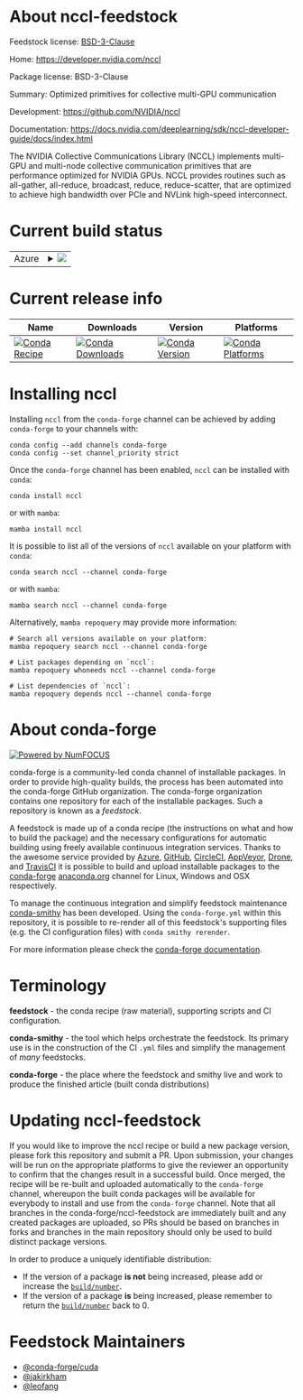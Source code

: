 About nccl-feedstock
====================

Feedstock license: [BSD-3-Clause](https://github.com/conda-forge/nccl-feedstock/blob/main/LICENSE.txt)

Home: https://developer.nvidia.com/nccl

Package license: BSD-3-Clause

Summary: Optimized primitives for collective multi-GPU communication

Development: https://github.com/NVIDIA/nccl

Documentation: https://docs.nvidia.com/deeplearning/sdk/nccl-developer-guide/docs/index.html

The NVIDIA Collective Communications Library (NCCL) implements multi-GPU
and multi-node collective communication primitives that are performance
optimized for NVIDIA GPUs. NCCL provides routines such as all-gather,
all-reduce, broadcast, reduce, reduce-scatter, that are optimized to
achieve high bandwidth over PCIe and NVLink high-speed interconnect.


Current build status
====================


<table>
    
  <tr>
    <td>Azure</td>
    <td>
      <details>
        <summary>
          <a href="https://dev.azure.com/conda-forge/feedstock-builds/_build/latest?definitionId=8236&branchName=main">
            <img src="https://dev.azure.com/conda-forge/feedstock-builds/_apis/build/status/nccl-feedstock?branchName=main">
          </a>
        </summary>
        <table>
          <thead><tr><th>Variant</th><th>Status</th></tr></thead>
          <tbody><tr>
              <td>linux_64_c_compiler_version11cuda_compilernvcccuda_compiler_version11.8cxx_compiler_version11</td>
              <td>
                <a href="https://dev.azure.com/conda-forge/feedstock-builds/_build/latest?definitionId=8236&branchName=main">
                  <img src="https://dev.azure.com/conda-forge/feedstock-builds/_apis/build/status/nccl-feedstock?branchName=main&jobName=linux&configuration=linux%20linux_64_c_compiler_version11cuda_compilernvcccuda_compiler_version11.8cxx_compiler_version11" alt="variant">
                </a>
              </td>
            </tr><tr>
              <td>linux_64_c_compiler_version13cuda_compilercuda-nvcccuda_compiler_version12.8cxx_compiler_version13</td>
              <td>
                <a href="https://dev.azure.com/conda-forge/feedstock-builds/_build/latest?definitionId=8236&branchName=main">
                  <img src="https://dev.azure.com/conda-forge/feedstock-builds/_apis/build/status/nccl-feedstock?branchName=main&jobName=linux&configuration=linux%20linux_64_c_compiler_version13cuda_compilercuda-nvcccuda_compiler_version12.8cxx_compiler_version13" alt="variant">
                </a>
              </td>
            </tr><tr>
              <td>linux_aarch64_c_compiler_version11cuda_compilernvcccuda_compiler_version11.8cxx_compiler_version11</td>
              <td>
                <a href="https://dev.azure.com/conda-forge/feedstock-builds/_build/latest?definitionId=8236&branchName=main">
                  <img src="https://dev.azure.com/conda-forge/feedstock-builds/_apis/build/status/nccl-feedstock?branchName=main&jobName=linux&configuration=linux%20linux_aarch64_c_compiler_version11cuda_compilernvcccuda_compiler_version11.8cxx_compiler_version11" alt="variant">
                </a>
              </td>
            </tr><tr>
              <td>linux_aarch64_c_compiler_version13cuda_compilercuda-nvcccuda_compiler_version12.8cxx_compiler_version13</td>
              <td>
                <a href="https://dev.azure.com/conda-forge/feedstock-builds/_build/latest?definitionId=8236&branchName=main">
                  <img src="https://dev.azure.com/conda-forge/feedstock-builds/_apis/build/status/nccl-feedstock?branchName=main&jobName=linux&configuration=linux%20linux_aarch64_c_compiler_version13cuda_compilercuda-nvcccuda_compiler_version12.8cxx_compiler_version13" alt="variant">
                </a>
              </td>
            </tr><tr>
              <td>linux_ppc64le_c_compiler_version11cuda_compilernvcccuda_compiler_version11.8cxx_compiler_version11</td>
              <td>
                <a href="https://dev.azure.com/conda-forge/feedstock-builds/_build/latest?definitionId=8236&branchName=main">
                  <img src="https://dev.azure.com/conda-forge/feedstock-builds/_apis/build/status/nccl-feedstock?branchName=main&jobName=linux&configuration=linux%20linux_ppc64le_c_compiler_version11cuda_compilernvcccuda_compiler_version11.8cxx_compiler_version11" alt="variant">
                </a>
              </td>
            </tr><tr>
              <td>linux_ppc64le_c_compiler_version12cuda_compilercuda-nvcccuda_compiler_version12.4cxx_compiler_version12</td>
              <td>
                <a href="https://dev.azure.com/conda-forge/feedstock-builds/_build/latest?definitionId=8236&branchName=main">
                  <img src="https://dev.azure.com/conda-forge/feedstock-builds/_apis/build/status/nccl-feedstock?branchName=main&jobName=linux&configuration=linux%20linux_ppc64le_c_compiler_version12cuda_compilercuda-nvcccuda_compiler_version12.4cxx_compiler_version12" alt="variant">
                </a>
              </td>
            </tr>
          </tbody>
        </table>
      </details>
    </td>
  </tr>
</table>

Current release info
====================

| Name | Downloads | Version | Platforms |
| --- | --- | --- | --- |
| [![Conda Recipe](https://img.shields.io/badge/recipe-nccl-green.svg)](https://anaconda.org/conda-forge/nccl) | [![Conda Downloads](https://img.shields.io/conda/dn/conda-forge/nccl.svg)](https://anaconda.org/conda-forge/nccl) | [![Conda Version](https://img.shields.io/conda/vn/conda-forge/nccl.svg)](https://anaconda.org/conda-forge/nccl) | [![Conda Platforms](https://img.shields.io/conda/pn/conda-forge/nccl.svg)](https://anaconda.org/conda-forge/nccl) |

Installing nccl
===============

Installing `nccl` from the `conda-forge` channel can be achieved by adding `conda-forge` to your channels with:

```
conda config --add channels conda-forge
conda config --set channel_priority strict
```

Once the `conda-forge` channel has been enabled, `nccl` can be installed with `conda`:

```
conda install nccl
```

or with `mamba`:

```
mamba install nccl
```

It is possible to list all of the versions of `nccl` available on your platform with `conda`:

```
conda search nccl --channel conda-forge
```

or with `mamba`:

```
mamba search nccl --channel conda-forge
```

Alternatively, `mamba repoquery` may provide more information:

```
# Search all versions available on your platform:
mamba repoquery search nccl --channel conda-forge

# List packages depending on `nccl`:
mamba repoquery whoneeds nccl --channel conda-forge

# List dependencies of `nccl`:
mamba repoquery depends nccl --channel conda-forge
```


About conda-forge
=================

[![Powered by
NumFOCUS](https://img.shields.io/badge/powered%20by-NumFOCUS-orange.svg?style=flat&colorA=E1523D&colorB=007D8A)](https://numfocus.org)

conda-forge is a community-led conda channel of installable packages.
In order to provide high-quality builds, the process has been automated into the
conda-forge GitHub organization. The conda-forge organization contains one repository
for each of the installable packages. Such a repository is known as a *feedstock*.

A feedstock is made up of a conda recipe (the instructions on what and how to build
the package) and the necessary configurations for automatic building using freely
available continuous integration services. Thanks to the awesome service provided by
[Azure](https://azure.microsoft.com/en-us/services/devops/), [GitHub](https://github.com/),
[CircleCI](https://circleci.com/), [AppVeyor](https://www.appveyor.com/),
[Drone](https://cloud.drone.io/welcome), and [TravisCI](https://travis-ci.com/)
it is possible to build and upload installable packages to the
[conda-forge](https://anaconda.org/conda-forge) [anaconda.org](https://anaconda.org/)
channel for Linux, Windows and OSX respectively.

To manage the continuous integration and simplify feedstock maintenance
[conda-smithy](https://github.com/conda-forge/conda-smithy) has been developed.
Using the ``conda-forge.yml`` within this repository, it is possible to re-render all of
this feedstock's supporting files (e.g. the CI configuration files) with ``conda smithy rerender``.

For more information please check the [conda-forge documentation](https://conda-forge.org/docs/).

Terminology
===========

**feedstock** - the conda recipe (raw material), supporting scripts and CI configuration.

**conda-smithy** - the tool which helps orchestrate the feedstock.
                   Its primary use is in the construction of the CI ``.yml`` files
                   and simplify the management of *many* feedstocks.

**conda-forge** - the place where the feedstock and smithy live and work to
                  produce the finished article (built conda distributions)


Updating nccl-feedstock
=======================

If you would like to improve the nccl recipe or build a new
package version, please fork this repository and submit a PR. Upon submission,
your changes will be run on the appropriate platforms to give the reviewer an
opportunity to confirm that the changes result in a successful build. Once
merged, the recipe will be re-built and uploaded automatically to the
`conda-forge` channel, whereupon the built conda packages will be available for
everybody to install and use from the `conda-forge` channel.
Note that all branches in the conda-forge/nccl-feedstock are
immediately built and any created packages are uploaded, so PRs should be based
on branches in forks and branches in the main repository should only be used to
build distinct package versions.

In order to produce a uniquely identifiable distribution:
 * If the version of a package **is not** being increased, please add or increase
   the [``build/number``](https://docs.conda.io/projects/conda-build/en/latest/resources/define-metadata.html#build-number-and-string).
 * If the version of a package **is** being increased, please remember to return
   the [``build/number``](https://docs.conda.io/projects/conda-build/en/latest/resources/define-metadata.html#build-number-and-string)
   back to 0.

Feedstock Maintainers
=====================

* [@conda-forge/cuda](https://github.com/orgs/conda-forge/teams/cuda/)
* [@jakirkham](https://github.com/jakirkham/)
* [@leofang](https://github.com/leofang/)

